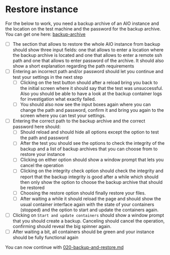 # Restore instance

For the below to work, you need a backup archive of an AIO instance and the location on the test machine and the password for the backup archive. You can get one here: [backup-archive](./assets/backup-archive/)

- [ ] The section that allows to restore the whole AIO instance from backup should show three input fields: one that allows to enter a location where the backup archive is located and one that allows to enter a remote ssh path and one that allows to enter password of the archive. It should also show a short explanation regarding the path requirements
- [ ] Entering an incorrect path and/or password should let you continue and test your settings in the next step
    - [ ] Clicking on the test button should after a reload bring you back to the initial screen where it should say that the test was unsuccessful. Also you should be able to have a look at the backup container logs for investigation what exactly failed.
    - [ ] You should also now see the input boxes again where you can change the path and password, confirm it and bring you again to the screen where you can test your settings.
- [ ] Entering the correct path to the backup archive and the correct password here should:
    - [ ] Should reload and should hide all options except the option to test the path and password
    - [ ] After the test you should see the options to check the integrity of the backup and a list of backup archives that you can choose from to restore your instance
    - [ ] Clicking on either option should show a window prompt that lets you cancel the operation
    - [ ] Clicking on the integrity check option should check the integrity and report that the backup integrity is good after a while which should then only show the option to choose the backup archive that should be restored
    - [ ] Choosing the restore option should finally restore your files. 
    - [ ] After waiting a while it should reload the page and should show the usual container interface again with the state of your containers (stopped) and the option to start and update the containers again.

- [ ] Clicking on `Start and update containers` should show a window prompt that you should create a backup. Canceling should cancel the operation, confirming should reveal the big spinner again.
- [ ] After waiting a bit, all containers should be green and your instance should be fully functional again

You can now continue with [020-backup-and-restore.md](./020-backup-and-restore.md)